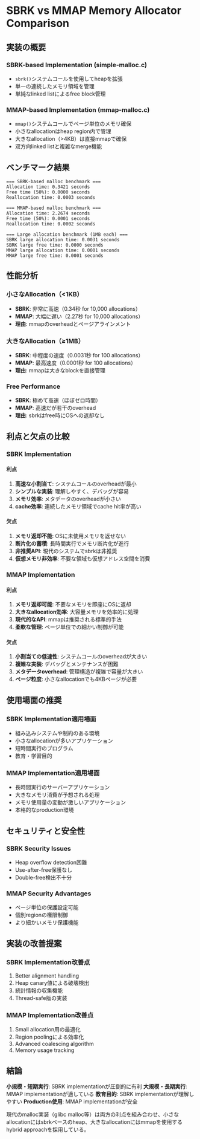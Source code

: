# SBRK vs MMAP Memory Allocator Comparison

## 実装の概要

### SBRK-based Implementation (simple-malloc.c)
- `sbrk()`システムコールを使用してheapを拡張
- 単一の連続したメモリ領域を管理
- 単純なlinked listによるfree block管理

### MMAP-based Implementation (mmap-malloc.c)
- `mmap()`システムコールでページ単位のメモリ確保
- 小さなallocationはheap region内で管理
- 大きなallocation（>4KB）は直接mmapで確保
- 双方向linked listと複雑なmerge機能

## ベンチマーク結果

```
=== SBRK-based malloc benchmark ===
Allocation time: 0.3421 seconds
Free time (50%): 0.0000 seconds
Reallocation time: 0.0003 seconds

=== MMAP-based malloc benchmark ===
Allocation time: 2.2674 seconds
Free time (50%): 0.0001 seconds
Reallocation time: 0.0002 seconds

=== Large allocation benchmark (1MB each) ===
SBRK large allocation time: 0.0031 seconds
SBRK large free time: 0.0000 seconds
MMAP large allocation time: 0.0001 seconds
MMAP large free time: 0.0001 seconds
```

## 性能分析

### 小さなAllocation（<1KB）
- **SBRK**: 非常に高速（0.34秒 for 10,000 allocations）
- **MMAP**: 大幅に遅い（2.27秒 for 10,000 allocations）
- **理由**: mmapのoverheadとページアラインメント

### 大きなAllocation（≥1MB）
- **SBRK**: 中程度の速度（0.0031秒 for 100 allocations）
- **MMAP**: 最高速度（0.0001秒 for 100 allocations）
- **理由**: mmapは大きなblockを直接管理

### Free Performance
- **SBRK**: 極めて高速（ほぼゼロ時間）
- **MMAP**: 高速だが若干のoverhead
- **理由**: sbrkはfree時にOSへの返却なし

## 利点と欠点の比較

### SBRK Implementation

#### 利点
1. **高速な小割当て**: システムコールのoverheadが最小
2. **シンプルな実装**: 理解しやすく、デバッグが容易
3. **メモリ効率**: メタデータのoverheadが小さい
4. **cache効率**: 連続したメモリ領域でcache hit率が高い

#### 欠点
1. **メモリ返却不能**: OSに未使用メモリを返せない
2. **断片化の蓄積**: 長時間実行でメモリ断片化が進行
3. **非推奨API**: 現代のシステムでsbrkは非推奨
4. **仮想メモリ非効率**: 不要な領域も仮想アドレス空間を消費

### MMAP Implementation

#### 利点
1. **メモリ返却可能**: 不要なメモリを即座にOSに返却
2. **大きなallocation効率**: 大容量メモリを効率的に処理
3. **現代的なAPI**: mmapは推奨される標準的手法
4. **柔軟な管理**: ページ単位での細かい制御が可能

#### 欠点
1. **小割当ての低速性**: システムコールのoverheadが大きい
2. **複雑な実装**: デバッグとメンテナンスが困難
3. **メタデータoverhead**: 管理構造が複雑で容量が大きい
4. **ページ粒度**: 小さなallocationでも4KBページが必要

## 使用場面の推奨

### SBRK Implementation適用場面
- 組み込みシステムや制約のある環境
- 小さなallocationが多いアプリケーション
- 短時間実行のプログラム
- 教育・学習目的

### MMAP Implementation適用場面
- 長時間実行のサーバーアプリケーション
- 大きなメモリ消費が予想される処理
- メモリ使用量の変動が激しいアプリケーション
- 本格的なproduction環境

## セキュリティと安全性

### SBRK Security Issues
- Heap overflow detection困難
- Use-after-free保護なし
- Double-free検出不十分

### MMAP Security Advantages
- ページ単位の保護設定可能
- 個別regionの権限制御
- より細かいメモリ保護機能

## 実装の改善提案

### SBRK Implementation改善点
1. Better alignment handling
2. Heap canary値による破壊検出
3. 統計情報の収集機能
4. Thread-safe版の実装

### MMAP Implementation改善点
1. Small allocation用の最適化
2. Region poolingによる効率化
3. Advanced coalescing algorithm
4. Memory usage tracking

## 結論

**小規模・短期実行**: SBRK implementationが圧倒的に有利
**大規模・長期実行**: MMAP implementationが適している
**教育目的**: SBRK implementationが理解しやすい
**Production使用**: MMAP implementationが安全

現代のmalloc実装（glibc malloc等）は両方の利点を組み合わせ、小さなallocationにはsbrkベースのheap、大きなallocationにはmmapを使用するhybrid approachを採用している。